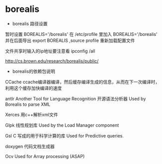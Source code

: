 # borealis
- borealis 路径设置

暂时设置 BOREALIS='/borealis'
在 /etc/profile 里加入  BOREALIS='/borealis' 并在后面导出 export BOREALIS  ,source profile 重新加载配置文件

文件共享时输入的ip地址要注意看 ipconfig  /all


http://cs.brown.edu/research/borealis/public/

- borealis的依赖包说明

CCache   ccache编译器编译，然后缓存编译生成的信息，从而在下一次编译时，利用这个缓存加快编译的速度

antlr     Another Tool for Language Recognition   开源语法分析器  Used by Borealis to parse XML

Xerces     用c++解析xml文件

Glpk       线性规划库   Used by the Load Manager component

Gsl        C 写成的用于科学计算的库  Used for Predictive queries.

doxygen   代码文档生成器

Ocv     Used for Array processing (ASAP)


